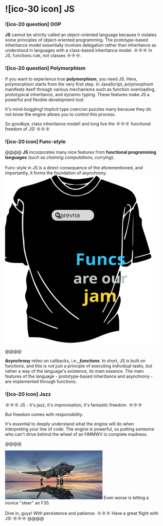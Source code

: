 # ![ico-30 icon] JS

### ![ico-20 question] OOP

**JS** cannot be strictly called an object-oriented language because it violates some principles of object-oriented programming. The prototype-based inheritance model essentially involves delegation rather than inheritance as understood in languages with a class-based inheritance model.
☼☼☼ In JS, functions rule, not classes ☼☼☼.

### ![ico-20 question] Polymorphism

If you want to experience true **polymorphism**, you need JS.
Here, polymorphism starts from the very first step.
In JavaScript, polymorphism manifests itself through various mechanisms such as function overloading, prototypical inheritance, and dynamic typing. These features make JS a powerful and flexible development tool.

It's mind-boggling!
Implicit type coercion puzzles many because they do not know the engine allows you to control this process.

So goodbye, class inheritance model! and long live the
☼☼☼ functional freedom of JS! ☼☼☼

### ![ico-20 icon] Func-style

@@@@
**JS** incorporates many nice features from **functional programming languages** (such as _chaining computations_, _currying_).<br><br>Func-style in JS is a direct consequence of the aforementioned, and importantly, it forms the foundation of asynchrony.
![](images/funcs-are-our-jam.svg)

@@@@

**Asynchrony** relies on callbacks, i.e., **_functions_**.
In short, JS is built on functions, and this is not just a principle of executing individual tasks, but rather a way of the language's existence, its main essence. The main features of the language - prototype-based inheritance and asynchrony - are implemented through functions.

### ![ico-20 icon] Jazz

☼☼☼ JS - it's jazz, it's improvisation, it's fantastic freedom. ☼☼☼

But freedom comes with responsibility.

It's essential to deeply understand what the engine will do when interpreting your line of code.
The engine is powerful, so putting someone who can't drive behind the wheel of an HMMWV is complete madness.

@@@@

![](images/F-35.jpg)
Even worse is letting a novice "steer" an F35.<br><br>Dive in, guys! With persistence and patience.
☼☼☼ Have a great flight with JS! ☼☼☼
@@@@
